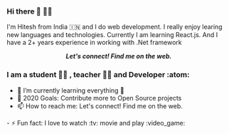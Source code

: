### Hi there 👋 :man_technologist:

I'm Hitesh from India :india: and I do web development. I really enjoy learing new languages and technologies. Currently I am learning React.js. And I have a 2+ years experience in working with .Net framework

<p align="center">
  <b><i>Let's connect! Find me on the web.</i></b>

### I am a student :student: , teacher :man_teacher: and Developer :atom:

- 🌱 I’m currently learning everything 🤣
- 🥅 2020 Goals: Contribute more to Open Source projects
- 📫 How to reach me: Let's connect! Find me on the web.
<p align="center"></p>
- ⚡ Fun fact: I love to watch  :tv: movie and play :video_game:

<!--
**hiteshbhavsar/hiteshbhavsar** is a ✨ _special_ ✨ repository because its `README.md` (this file) appears on your GitHub profile.

Here are some ideas to get you started:

- 🔭 I’m currently working on ...
- 🌱 I’m currently learning ...
- 👯 I’m looking to collaborate on ...
- 🤔 I’m looking for help with ...
- 💬 Ask me about ...
- 📫 How to reach me: ...
- 😄 Pronouns: ...
- ⚡ Fun fact: ...
-->
